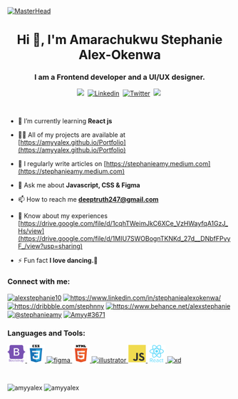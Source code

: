 [![MasterHead](https://chkskills.com/wp-content/uploads/2020/04/banner-bg.gif)](https://rishavchanda.io)
<h1 align="center">Hi 👋, I'm Amarachukwu Stephanie Alex-Okenwa</h1>
<h3 align="center">I am a Frontend developer and a UI/UX designer.</h3>

<p align="center">
<a href="https://amyyalex.github.io/Portfolio"><img src="https://img.shields.io/badge/PORTFOLIO-CC6699?style=for-the-badge&logoColor=white alt="Portfolio" /></a>&nbsp;
<a href="https://www.linkedin.com/in/stephaniealexokenwa/"><img src="https://img.shields.io/badge/-linkedin-yellowgreen?style=for-the-badge&logo=linkedin&logoColor=white" alt="Linkedin" /></a>&nbsp;
<a href="https://twitter.com/alexstephanie10"><img src="https://img.shields.io/badge/Twitter-1DA1F2?style=for-the-badge&logo=twitter&logoColor=white" alt="Twitter" /></a>&nbsp;
<a href="https://dribbble.com/stephnny"><img src="https://img.shields.io/badge/-dribbble-blueviolet?style=for-the-badge&logo=dribbble&logoColor=white alt="Dribbble" /></a>&nbsp;
</p>
<br />

- 🌱 I’m currently learning **React js**

- 👨‍💻 All of my projects are available at [https://amyyalex.github.io/Portfolio](https://amyyalex.github.io/Portfolio)

- 📝 I regularly write articles on [https://stephanieamy.medium.com](https://stephanieamy.medium.com)

- 💬 Ask me about **Javascript, CSS & Figma**

- 📫 How to reach me **deeptruth247@gmail.com**

- 📄 Know about my experiences [https://drive.google.com/file/d/1cqhTWeimJkC6XCe_VzHWayfqA1GzJ_Hs/view](https://drive.google.com/file/d/1MIU7SWOBognTKNKd_27d__DNbfFPvyF_/view?usp=sharing)

- ⚡ Fun fact **I love dancing.💃**

<h3 align="left">Connect with me:</h3>
<p align="left">
<a href="https://twitter.com/alexstephanie10" target="blank"><img align="center" src="https://raw.githubusercontent.com/rahuldkjain/github-profile-readme-generator/master/src/images/icons/Social/twitter.svg" alt="alexstephanie10" height="30" width="40" /></a>
<a href="https://linkedin.com/in/https://www.linkedin.com/in/stephaniealexokenwa/" target="blank"><img align="center" src="https://raw.githubusercontent.com/rahuldkjain/github-profile-readme-generator/master/src/images/icons/Social/linked-in-alt.svg" alt="https://www.linkedin.com/in/stephaniealexokenwa/" height="30" width="40" /></a>
<a href="https://dribbble.com/https://dribbble.com/stephnny" target="blank"><img align="center" src="https://raw.githubusercontent.com/rahuldkjain/github-profile-readme-generator/master/src/images/icons/Social/dribbble.svg" alt="https://dribbble.com/stephnny" height="30" width="40" /></a>
<a href="https://www.behance.net/https://www.behance.net/alexstephanie" target="blank"><img align="center" src="https://raw.githubusercontent.com/rahuldkjain/github-profile-readme-generator/master/src/images/icons/Social/behance.svg" alt="https://www.behance.net/alexstephanie" height="30" width="40" /></a>
<a href="https://medium.com/@stephanieamy" target="blank"><img align="center" src="https://raw.githubusercontent.com/rahuldkjain/github-profile-readme-generator/master/src/images/icons/Social/medium.svg" alt="@stephanieamy" height="30" width="40" /></a>
<a href="https://discord.gg/Amyy#3671" target="blank"><img align="center" src="https://raw.githubusercontent.com/rahuldkjain/github-profile-readme-generator/master/src/images/icons/Social/discord.svg" alt="Amyy#3671" height="30" width="40" /></a>
</p>

<h3 align="left">Languages and Tools:</h3>
<p align="left"> <a href="https://getbootstrap.com" target="_blank" rel="noreferrer"> <img src="https://raw.githubusercontent.com/devicons/devicon/master/icons/bootstrap/bootstrap-plain-wordmark.svg" alt="bootstrap" width="40" height="40"/> </a> <a href="https://www.w3schools.com/css/" target="_blank" rel="noreferrer"> <img src="https://raw.githubusercontent.com/devicons/devicon/master/icons/css3/css3-original-wordmark.svg" alt="css3" width="40" height="40"/> </a> <a href="https://www.figma.com/" target="_blank" rel="noreferrer"> <img src="https://www.vectorlogo.zone/logos/figma/figma-icon.svg" alt="figma" width="40" height="40"/> </a> <a href="https://www.w3.org/html/" target="_blank" rel="noreferrer"> <img src="https://raw.githubusercontent.com/devicons/devicon/master/icons/html5/html5-original-wordmark.svg" alt="html5" width="40" height="40"/> </a> <a href="https://www.adobe.com/in/products/illustrator.html" target="_blank" rel="noreferrer"> <img src="https://www.vectorlogo.zone/logos/adobe_illustrator/adobe_illustrator-icon.svg" alt="illustrator" width="40" height="40"/> </a> <a href="https://developer.mozilla.org/en-US/docs/Web/JavaScript" target="_blank" rel="noreferrer"> <img src="https://raw.githubusercontent.com/devicons/devicon/master/icons/javascript/javascript-original.svg" alt="javascript" width="40" height="40"/> </a> <a href="https://reactjs.org/" target="_blank" rel="noreferrer"> <img src="https://raw.githubusercontent.com/devicons/devicon/master/icons/react/react-original-wordmark.svg" alt="react" width="40" height="40"/> </a> <a href="https://www.adobe.com/products/xd.html" target="_blank" rel="noreferrer"> <img src="https://cdn.worldvectorlogo.com/logos/adobe-xd.svg" alt="xd" width="40" height="40"/> </a> </p>

<br/>
<p align="left">
<img src="https://github-readme-stats.vercel.app/api/top-langs?username=amyyalex&show_icons=true&locale=en&layout=compact" alt="amyyalex" width="410" />
<img src="https://github-readme-stats.vercel.app/api?username=amyyalex&show_icons=true&locale=en" alt="amyyalex" width="410"/>
</p>

